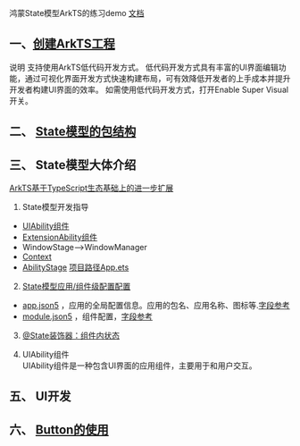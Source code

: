 鸿蒙State模型ArkTS的练习demo
[文档](https://developer.harmonyos.com/cn/docs/documentation/doc-guides-V3/stage-model-development-overview-0000001427744552-V3)

## 一、[创建ArkTS工程](https://developer.harmonyos.com/cn/docs/documentation/doc-guides-V3/start-with-ets-stage-0000001477980905-V3)

说明
支持使用ArkTS低代码开发方式。
低代码开发方式具有丰富的UI界面编辑功能，通过可视化界面开发方式快速构建布局，可有效降低开发者的上手成本并提升开发者构建UI界面的效率。
如需使用低代码开发方式，打开Enable Super Visual开关。

## 二、 [State模型的包结构](https://developer.harmonyos.com/cn/docs/documentation/doc-guides-V3/application-package-structure-stage-0000001478061425-V3)

## 三、 State模型大体介绍

[ArkTS基于TypeScript生态基础上的进一步扩展](https://developer.harmonyos.com/cn/docs/documentation/doc-guides-V3/arkts-get-started-0000001504769321-V3)

1. State模型开发指导

* [UIAbility组件](https://developer.harmonyos.com/cn/docs/documentation/doc-guides-V3/uiability-overview-0000001477980929-V3)
* [ExtensionAbility组件](https://developer.harmonyos.com/cn/docs/documentation/doc-guides-V3/4_3extensionability_u7ec4_u4ef6-0000001478340873-V3)
* WindowStage-->WindowManager
* [Context](https://developer.harmonyos.com/cn/docs/documentation/doc-guides-V3/application-context-stage-0000001427744560-V3)
* [ AbilityStage](https://developer.harmonyos.com/cn/docs/documentation/doc-guides-V3/abilitystage-0000001427584604-V3)
  [项目路径App.ets](entry%2Fsrc%2Fmain%2Fets%2Fpages%2FApp.ets)

2. [State模型应用/组件级配置配置](https://developer.harmonyos.com/cn/docs/documentation/doc-guides-V3/application-configuration-file-overview-stage-0000001428061460-V3)

* [app.json5](AppScope%2Fapp.json5)
  ，应用的全局配置信息。应用的包名、应用名称、图标等.[字段参考](https://developer.harmonyos.com/cn/docs/documentation/doc-guides-V3/app-configuration-file-0000001427584584-V3)
* [module.json5](entry%2Fsrc%2Fmain%2Fmodule.json5)
  ，组件配置，[字段参考](https://developer.harmonyos.com/cn/docs/documentation/doc-guides-V3/module-configuration-file-0000001427744540-V3)

3. [@State装饰器：组件内状态](https://developer.harmonyos.com/cn/docs/documentation/doc-guides-V3/arkts-state-0000001474017162-V3)

4. UIAbility组件  
   UIAbility组件是一种包含UI界面的应用组件，主要用于和用户交互。

## 五、 UI开发


## 六、 [Button的使用](https://huaweicloud.csdn.net/653880de525bff6100e9829a.html#_96)







